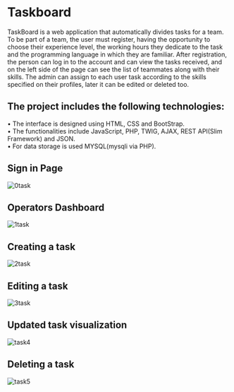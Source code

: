 # Taskboard 
TaskBoard is a web application  that automatically divides tasks for a team.
To be part of a team, the user must register, having the opportunity to choose their experience level, the working hours they dedicate to the task and the programming language in which they are familiar. 
After registration, the person can log in to the account and can view the tasks received, and on the left side of the page can see the list of teammates along with their skills. The admin can assign to each user task according to the skills specified on their profiles, later it can be edited or deleted too.

## The project includes the following technologies: 
• The interface is designed using HTML, CSS and BootStrap. <br/>
• The functionalities include JavaScript, PHP, TWIG, AJAX, REST API(Slim Framework) and JSON.<br/>
• For data storage is used MYSQL(mysqli via PHP).<br/>


## Sign in Page
![0task](https://user-images.githubusercontent.com/72438336/127749024-80eff5ff-97be-4387-ba48-205c175d46ce.PNG)
## Operators Dashboard
![1task](https://user-images.githubusercontent.com/72438336/127749028-ea258daa-3c00-4e3b-9e93-c524d681a541.PNG)
## Creating a task
![2task](https://user-images.githubusercontent.com/72438336/127749029-15efca21-1637-436b-a673-049ac0bafe40.PNG)
## Editing a task
![3task](https://user-images.githubusercontent.com/72438336/127749030-b1d6e35b-e264-4b7e-bed1-4dcee6539e9c.PNG)
## Updated task visualization
![task4](https://user-images.githubusercontent.com/72438336/127749031-54ee5569-ea83-49cd-8a55-d47c2a414891.PNG)
## Deleting a task
![task5](https://user-images.githubusercontent.com/72438336/127749032-2f2348e9-4611-4b1d-a627-672f23ae11a2.PNG)

